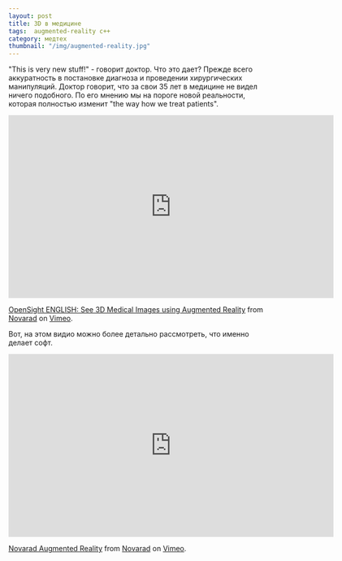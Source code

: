 ```yaml
---
layout: post
title: 3D в медицине
tags:  augmented-reality c++
category: медтех
thumbnail: "/img/augmented-reality.jpg"
---
```



"This is very new stuff!" - говорит доктор. Что это дает? Прежде всего аккуратность в постановке диагноза и проведении хирургических манипуляций. Доктор говорит, что за свои 35 лет в медицине не видел ничего подобного. По его мнению мы на пороге новой реальности, которая полностью изменит "the way how we treat patients".

<iframe class="center-media page-media" src="https://player.vimeo.com/video/223168345" width="640" height="360" frameborder="0" webkitallowfullscreen mozallowfullscreen allowfullscreen></iframe>
<p><a href="https://vimeo.com/223168345">OpenSight ENGLISH: See 3D Medical Images using Augmented Reality</a> from <a href="https://vimeo.com/user66447337">Novarad</a> on <a href="https://vimeo.com">Vimeo</a>.</p>


Вот, на этом видио можно более детально рассмотреть, что именно делает софт.

<iframe class="center-media page-media" src="https://player.vimeo.com/video/216918716" width="640" height="360" frameborder="0" webkitallowfullscreen mozallowfullscreen allowfullscreen></iframe>
<p><a href="https://vimeo.com/216918716">Novarad Augmented Reality</a> from <a href="https://vimeo.com/user66447337">Novarad</a> on <a href="https://vimeo.com">Vimeo</a>.</p>
